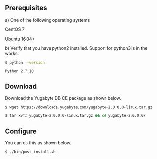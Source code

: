 ## Prerequisites

a) One of the following operating systems

<i class="icon-centos"></i> CentOS 7

<i class="icon-ubuntu"></i> Ubuntu 16.04+

b) Verify that you have python2 installed. Support for python3 is in the works.

```sh
$ python --version
```

```
Python 2.7.10
```

## Download

Download the Yugabyte DB CE package as shown below.

```sh
$ wget https://downloads.yugabyte.com/yugabyte-2.0.0.0-linux.tar.gz
```

```sh
$ tar xvfz yugabyte-2.0.0.0-linux.tar.gz && cd yugabyte-2.0.0.0/
```

## Configure

You can do this as shown below.

```sh
$ ./bin/post_install.sh
```
